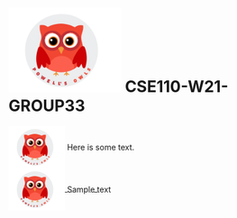# <img src="/admin/images/group33_logo.png" alt="owl" width="200"/>  CSE110-W21-GROUP33 

<div>
    <img src="/admin/images/group33_logo.png" style="vertical-align: middle;" width="100px"/>
    <span style="vertical-align: middle;">Here is some text.</span>
</div>

<a href="/" style="display: block; vertical-align: middle;">
    <img src="/admin/images/group33_logo.png" width="100px" style="vertical-align: middle;"/>
    <span style="vertical-align: middle;">Sample text</span>
</a>


